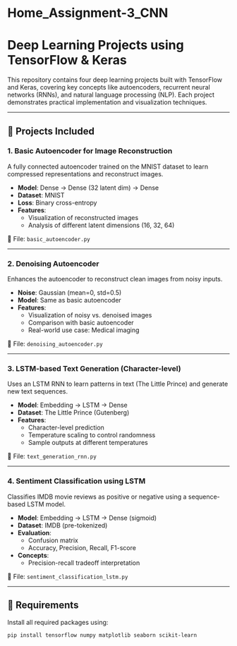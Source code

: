 # Home_Assignment-3_CNN
# Deep Learning Projects using TensorFlow & Keras

This repository contains four deep learning projects built with TensorFlow and Keras, covering key concepts like autoencoders, recurrent neural networks (RNNs), and natural language processing (NLP). Each project demonstrates practical implementation and visualization techniques.

---

## 📁 Projects Included

### 1. Basic Autoencoder for Image Reconstruction
A fully connected autoencoder trained on the MNIST dataset to learn compressed representations and reconstruct images.

- **Model**: Dense → Dense (32 latent dim) → Dense
- **Dataset**: MNIST
- **Loss**: Binary cross-entropy
- **Features**:
  - Visualization of reconstructed images
  - Analysis of different latent dimensions (16, 32, 64)

🔗 File: `basic_autoencoder.py`

---

### 2. Denoising Autoencoder
Enhances the autoencoder to reconstruct clean images from noisy inputs.

- **Noise**: Gaussian (mean=0, std=0.5)
- **Model**: Same as basic autoencoder
- **Features**:
  - Visualization of noisy vs. denoised images
  - Comparison with basic autoencoder
  - Real-world use case: Medical imaging

🔗 File: `denoising_autoencoder.py`

---

### 3. LSTM-based Text Generation (Character-level)
Uses an LSTM RNN to learn patterns in text (The Little Prince) and generate new text sequences.

- **Model**: Embedding → LSTM → Dense
- **Dataset**: The Little Prince (Gutenberg)
- **Features**:
  - Character-level prediction
  - Temperature scaling to control randomness
  - Sample outputs at different temperatures

🔗 File: `text_generation_rnn.py`

---

### 4. Sentiment Classification using LSTM
Classifies IMDB movie reviews as positive or negative using a sequence-based LSTM model.

- **Model**: Embedding → LSTM → Dense (sigmoid)
- **Dataset**: IMDB (pre-tokenized)
- **Evaluation**:
  - Confusion matrix
  - Accuracy, Precision, Recall, F1-score
- **Concepts**:
  - Precision-recall tradeoff interpretation

🔗 File: `sentiment_classification_lstm.py`

---

## 🔧 Requirements

Install all required packages using:

```bash
pip install tensorflow numpy matplotlib seaborn scikit-learn
